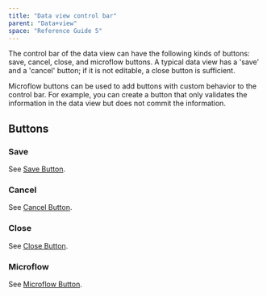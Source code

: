 ```yaml
---
title: "Data view control bar"
parent: "Data+view"
space: "Reference Guide 5"
---
```



The control bar of the data view can have the following kinds of buttons: save, cancel, close, and microflow buttons. A typical data view has a 'save' and a 'cancel' button; if it is not editable, a close button is sufficient.

Microflow buttons can be used to add buttons with custom behavior to the control bar. For example, you can create a button that only validates the information in the data view but does not commit the information.

## Buttons

### Save

See [Save Button](Data+view+save+button).

### Cancel

See [Cancel Button](Data+view+cancel+button).

### Close

See [Close Button](Data+view+close+button).

### Microflow

See [Microflow Button](Data+view+microflow+button).
